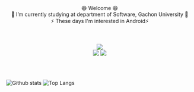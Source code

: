 <div align="center">
😄 Welcome 😄<br>
🌱 I’m currently studying at department of Software, Gachon University 🌱<br>
⚡ These days I'm interested in Android⚡ <br>


<!--
**Ahnnet/Ahnnet** is a ✨ _special_ ✨ repository because its `README.md` (this file) appears on your GitHub profile.

Here are some ideas to get you started:

- 🔭 I’m currently working on ...
- 🌱 I’m currently learning ...
- 👯 I’m looking to collaborate on ...
- 🤔 I’m looking for help with ...
- 💬 Ask me about ...
- 📫 How to reach me: ...
- 😄 Pronouns: ...
- ⚡ Fun fact: ...
-->

<br>
<br>  
  
<a href="https://www.instagram.com/j_1nside" target="_blank"><img src="https://img.shields.io/badge/j_1nside-E4405F?style=flat&logo=Instagram&logoColor=000000"/></a>
<br>
<a href="https://developer.android.com/" target="_blank"><img src="https://img.shields.io/badge/Android-3DDC84?style=flat&logo=Android&logoColor=006600"/></a>
<a href="https://kotlinlang.org/" target="_blank"><img src="https://img.shields.io/badge/Kotlin-7F2B7B?style=flat&logo=Kotlin&logoColor=7F52FF"/></a>
</div>

<br>
<br>

![Github stats](https://github-readme-stats.vercel.app/api?username=Ahnnet&show_icons=true&theme=radical)
![Top Langs](https://github-readme-stats.vercel.app/api/top-langs/?username=Ahnnet&langs_count=10&layout=compact&theme=dark)
